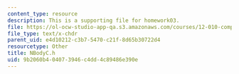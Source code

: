 ```yaml
---
content_type: resource
description: This is a supporting file for homework03.
file: https://ol-ocw-studio-app-qa.s3.amazonaws.com/courses/12-010-computational-methods-of-scientific-programming-fall-2011/9b2060b404073946c4dd4c89486e390e_NBodyC.h
file_type: text/x-chdr
parent_uid: e4d10212-c3b7-5470-c21f-8d65b30722d4
resourcetype: Other
title: NBodyC.h
uid: 9b2060b4-0407-3946-c4dd-4c89486e390e
---
```

